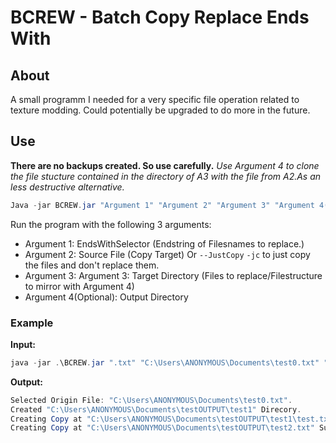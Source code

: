 # BCREW - Batch Copy Replace Ends With

## About

A small programm I needed for a very specific file operation related to texture modding.
Could potentially be upgraded to do more in the future.

## Use

**There are no backups created. So use carefully.**
*Use Argument 4 to clone the file stucture contained in the directory  of A3 with the file from A2.As an less destructive alternative.*

```powershell
Java -jar BCREW.jar "Argument 1" "Argument 2" "Argument 3" "Argument 4(Optional)"
```

Run the program with the following 3 arguments:
- Argument 1: EndsWithSelector (Endstring of Filesnames to replace.)
- Argument 2: Source File (Copy Target) Or `--JustCopy` `-jc` to just copy the files and don't replace them.
- Argument 3: Argument 3: Target Directory (Files to replace/Filestructure to mirror with Argument 4)
- Argument 4(Optional): Output Directory

### Example

**Input:**
```powershell
java -jar .\BCREW.jar ".txt" "C:\Users\ANONYMOUS\Documents\test0.txt" "C:\Users\ANONYMOUS\Documents\test" "C:\Users\ANONYMOUS\Documents\testOUTPUT"
```

**Output:**

```powershell
Selected Origin File: "C:\Users\ANONYMOUS\Documents\test0.txt".
Created "C:\Users\ANONYMOUS\Documents\testOUTPUT\test1" Direcory.
Creating Copy at "C:\Users\ANONYMOUS\Documents\testOUTPUT\test1\test.txt" Successful.
Creating Copy at "C:\Users\ANONYMOUS\Documents\testOUTPUT\test2.txt" Successful.
```
